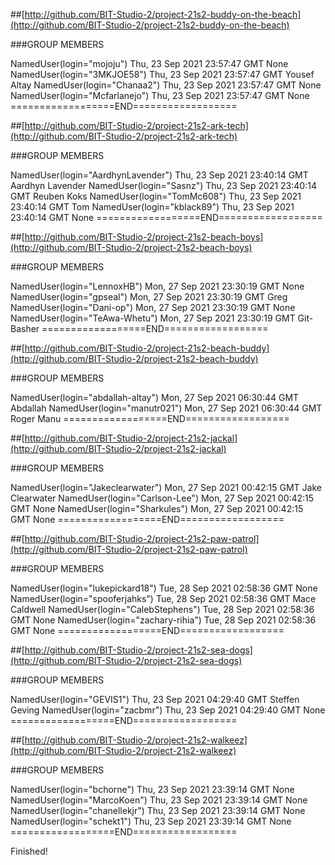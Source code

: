 ##[http://github.com/BIT-Studio-2/project-21s2-buddy-on-the-beach](http://github.com/BIT-Studio-2/project-21s2-buddy-on-the-beach)

###GROUP MEMBERS

NamedUser(login="mojoju") Thu, 23 Sep 2021 23:57:47 GMT None
NamedUser(login="3MKJOE58") Thu, 23 Sep 2021 23:57:47 GMT Yousef Altay
NamedUser(login="Chanaa2") Thu, 23 Sep 2021 23:57:47 GMT None
NamedUser(login="Mcfarlanejo") Thu, 23 Sep 2021 23:57:47 GMT None
==================END==================


##[http://github.com/BIT-Studio-2/project-21s2-ark-tech](http://github.com/BIT-Studio-2/project-21s2-ark-tech)

###GROUP MEMBERS

NamedUser(login="AardhynLavender") Thu, 23 Sep 2021 23:40:14 GMT Aardhyn Lavender
NamedUser(login="Sasnz") Thu, 23 Sep 2021 23:40:14 GMT Reuben Koks
NamedUser(login="TomMc608") Thu, 23 Sep 2021 23:40:14 GMT Tom
NamedUser(login="kblack89") Thu, 23 Sep 2021 23:40:14 GMT None
==================END==================


##[http://github.com/BIT-Studio-2/project-21s2-beach-boys](http://github.com/BIT-Studio-2/project-21s2-beach-boys)

###GROUP MEMBERS

NamedUser(login="LennoxHB") Mon, 27 Sep 2021 23:30:19 GMT None
NamedUser(login="gpseal") Mon, 27 Sep 2021 23:30:19 GMT Greg
NamedUser(login="Dani-op") Mon, 27 Sep 2021 23:30:19 GMT None
NamedUser(login="TeAwa-Whetu") Mon, 27 Sep 2021 23:30:19 GMT Git-Basher
==================END==================


##[http://github.com/BIT-Studio-2/project-21s2-beach-buddy](http://github.com/BIT-Studio-2/project-21s2-beach-buddy)

###GROUP MEMBERS

NamedUser(login="abdallah-altay") Mon, 27 Sep 2021 06:30:44 GMT Abdallah
NamedUser(login="manutr021") Mon, 27 Sep 2021 06:30:44 GMT Roger Manu
==================END==================


##[http://github.com/BIT-Studio-2/project-21s2-jackal](http://github.com/BIT-Studio-2/project-21s2-jackal)

###GROUP MEMBERS

NamedUser(login="Jakeclearwater") Mon, 27 Sep 2021 00:42:15 GMT Jake Clearwater
NamedUser(login="Carlson-Lee") Mon, 27 Sep 2021 00:42:15 GMT None
NamedUser(login="Sharkules") Mon, 27 Sep 2021 00:42:15 GMT None
==================END==================


##[http://github.com/BIT-Studio-2/project-21s2-paw-patrol](http://github.com/BIT-Studio-2/project-21s2-paw-patrol)

###GROUP MEMBERS

NamedUser(login="lukepickard18") Tue, 28 Sep 2021 02:58:36 GMT None
NamedUser(login="spooferjahks") Tue, 28 Sep 2021 02:58:36 GMT Mace Caldwell
NamedUser(login="CalebStephens") Tue, 28 Sep 2021 02:58:36 GMT None
NamedUser(login="zachary-rihia") Tue, 28 Sep 2021 02:58:36 GMT None
==================END==================


##[http://github.com/BIT-Studio-2/project-21s2-sea-dogs](http://github.com/BIT-Studio-2/project-21s2-sea-dogs)

###GROUP MEMBERS

NamedUser(login="GEVIS1") Thu, 23 Sep 2021 04:29:40 GMT Steffen Geving
NamedUser(login="zacbmr") Thu, 23 Sep 2021 04:29:40 GMT None
==================END==================


##[http://github.com/BIT-Studio-2/project-21s2-walkeez](http://github.com/BIT-Studio-2/project-21s2-walkeez)

###GROUP MEMBERS

NamedUser(login="bchorne") Thu, 23 Sep 2021 23:39:14 GMT None
NamedUser(login="MarcoKoen") Thu, 23 Sep 2021 23:39:14 GMT None
NamedUser(login="chanellekjr") Thu, 23 Sep 2021 23:39:14 GMT None
NamedUser(login="schekt1") Thu, 23 Sep 2021 23:39:14 GMT None
==================END==================


Finished!
